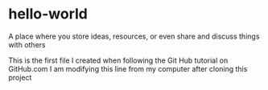# hello-world
A place where you store ideas, resources, or even share and discuss things with others

This is the first file I created when following the Git Hub tutorial on GitHub.com
I am modifying this line from my computer after cloning this project
